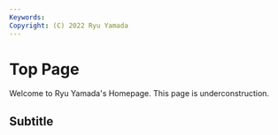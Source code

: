 ```yaml
---
Keywords:
Copyright: (C) 2022 Ryu Yamada
---
```



# Top Page

Welcome to Ryu Yamada's Homepage.
This page is underconstruction.

## Subtitle
